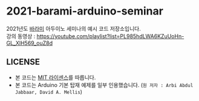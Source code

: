 # 2021-barami-arduino-seminar
2021년도 [바라미](https://ibarami.com) 아두이노 세미나의 예시 코드 저장소입니다.   
강의 동영상 : https://youtube.com/playlist?list=PL985hdLWA6KZuUoHn-GL_XlH569_ouZ8d

## LICENSE
* 본 코드는 [MIT 라이센스](./LICENSE)를 따릅니다.
* 본 코드는 Arduino 기본 탑재 예제를 일부 인용했습니다. (`원 저자 : Arbi Abdul Jabbaar, David A. Mellis`)
